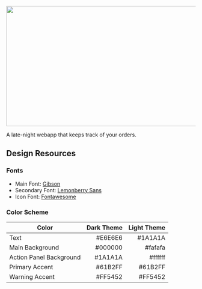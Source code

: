 <p align="center">
  <img width="640" height="320" src="https://raw.githubusercontent.com/t0rbn/anschreiben/master/docs/github_social_big.png">
</p>

A late-night webapp that keeps track of your orders.

## Design Resources

### Fonts

* Main Font: [Gibson](https://fonts.adobe.com/fonts/gibson)
* Secondary Font: [Lemonberry Sans](https://www.sabrinaschleiger.com/)
* Icon Font: [Fontawesome](https://fontawesome.com/)

### Color Scheme

| Color                   | Dark Theme | Light Theme |
| ----------------------- |-----------:|------------:|
| Text                    |    #E6E6E6 |     #1A1A1A |
| Main Background         |    #000000 |     #fafafa |
| Action Panel Background |    #1A1A1A |     #ffffff |
| Primary Accent          |    #61B2FF |     #61B2FF |
| Warning Accent          |    #FF5452 |     #FF5452 |
